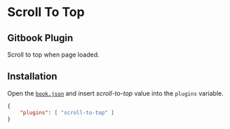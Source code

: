 # Scroll To Top
## Gitbook Plugin
Scroll to top when page loaded.

## Installation
Open the [`book.json`](https://github.com/GitbookIO/gitbook/blob/master/docs/config.md#plugins) and insert *scroll-to-top* value into the `plugins` variable.

```json
{
    "plugins": [ "scroll-to-top" ]
}